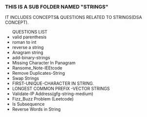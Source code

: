 <h3>THIS IS A SUB FOLDER NAMED <b>"STRINGS"</b></h3>
<p>IT INCLUDES CONCEPTS& QUESTIONS RELATED TO STRINGS(DSA CONCEPT).</p>
<ul>
<heading>QUESTIONS LIST</heading>
  <li>valid parenthesis</li>
  <li>roman to int</li>
  <li>reverse a string</li>
  <li>Anagram string</li>
  <li>add-binary-strings</li>
  <li>Missing Character In Panagram</li>
  <li>Ransome_Note-lEEtcode</li>
  <li>Remove Duplicates-String</li>
  <li>Swap Strings</li>
  <li>FIRST-UNIQUE-CHARACTER IN STRING.</li>
  <li>LONGEST COMMON PREFIX -VECTOR STRINGS</li>
  <li>Validate-IP Address(gfg-string-medium)</li>
  <li>Fizz_Buzz Problem (Leetcode)</li>
  <li>Is Subsequence </li>
  <li>Reverse Words in String</li>
</ul>
